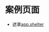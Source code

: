 # 案例页面 
 - 遮罩[app.shelter](https://www.awebide.com/testCase/#/shelterCase/Demo/API/convenientOperation/shelterCase?title=%E9%81%AE%E7%BD%A9&pageId=shelterCase)